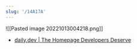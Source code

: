 ```yaml
---
slug: '/14A17A'
---
```


![[Pasted image 20221013004218.png]]

- [daily.dev | The Homepage Developers Deserve](https://app.daily.dev/)
